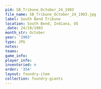 ```yaml
---
pid: SB_Tribune_October_24_1903
file_name: SB_Tribune_October_24_1903.jpg
label: South Bend Tribune
location: South Bend, Indiana, US
_date: 24/10/1903
month_str: October
year: '1903'
type: JPG
notes: 
teams: 
game_info: 
player_info: 
inventoried: n
order: '354'
layout: foundry-item
collection: foundry-giants
---
```

